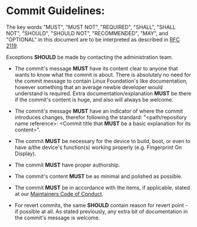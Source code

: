 # Commit Guidelines:

The key words "MUST", "MUST NOT", "REQUIRED", "SHALL", "SHALL NOT", "SHOULD", "SHOULD NOT", "RECOMMENDED",  "MAY", and "OPTIONAL" in this document are to be interpreted as described in [RFC 2119](https://tools.ietf.org/html/rfc2119).

Exceptions **SHOULD** be made by contacting the administration team.

- The commit's message **MUST** have its content clear to anyone that wants to know what the commit is about. There is absolutely no need for the commit message to contain Linux Foundation's like documentation, however something that an average newbie developer would understand is required. Extra documentation/explanation **MUST** be there if the commit's content is huge, and also will always be welcome.

- The commit's message **MUST** have an indicator of where the commit introduces changes, therefor following the standard: "<path/repository name reference>: <Commit title that **MUST** be a basic explanation for its content>".

- The commit **MUST** be necessary for the device to build, boot, or even to have a/the device's function(s) working properly (e.g. Fingerprint On Display).

- The commit **MUST** have proper authorship.


- The commit's content **MUST** be as minimal and polished as possible.

- The commit **MUST** be in accordance with the items, if applicable, stated at our [Maintainers Code of Conduct](https://github.com/ONEOS-AOSP-S/docs/blob/main/maintainers_code_of_conduct.md).

- For revert commits, the same **SHOULD** contain reason for revert point - if possible at all. As stated previously, any extra bit of documentation in the commit's message is welcome.
